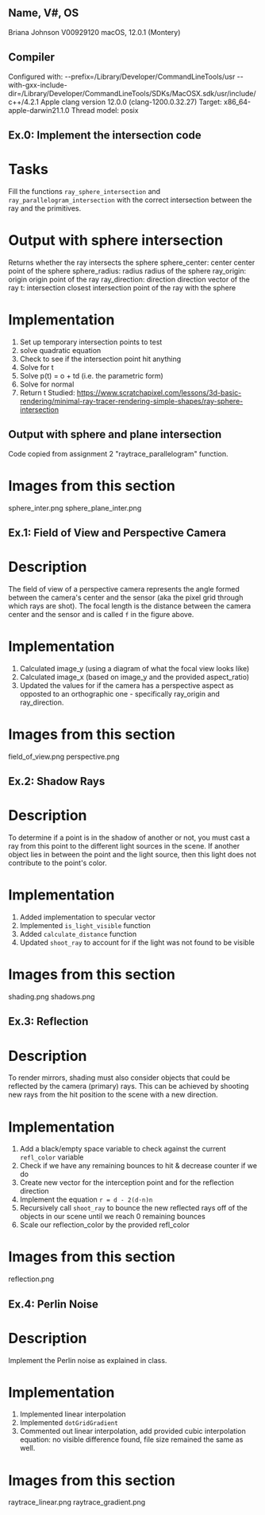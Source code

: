 Name, V#, OS
------------
Briana Johnson
V00929120
macOS, 12.0.1 (Montery)

Compiler
--------

Configured with: --prefix=/Library/Developer/CommandLineTools/usr --with-gxx-include-dir=/Library/Developer/CommandLineTools/SDKs/MacOSX.sdk/usr/include/c++/4.2.1
Apple clang version 12.0.0 (clang-1200.0.32.27)
Target: x86_64-apple-darwin21.1.0
Thread model: posix


Ex.0: Implement the intersection code
-------------------------------------

# Tasks
Fill the functions `ray_sphere_intersection` and `ray_parallelogram_intersection` with the correct intersection between the ray and the primitives.

# Output with sphere intersection
Returns whether the ray intersects the sphere
    sphere_center:  center center point of the sphere
    sphere_radius: radius radius of the sphere
    ray_origin: origin origin point of the ray
    ray_direction: direction direction vector of the ray
    t: intersection closest intersection point of the ray with the sphere

# Implementation
1. Set up temporary intersection points to test
2. solve quadratic equation
3. Check to see if the intersection point hit anything
4. Solve for t
5. Solve p(t) = o + td (i.e. the parametric form)
6. Solve for normal
7. Return t
Studied: https://www.scratchapixel.com/lessons/3d-basic-rendering/minimal-ray-tracer-rendering-simple-shapes/ray-sphere-intersection

## Output with sphere and plane intersection
Code copied from assignment 2 "raytrace_parallelogram" function.

# Images from this section
sphere_inter.png
sphere_plane_inter.png


Ex.1: Field of View and Perspective Camera
------------------------------------------

# Description
The field of view of a perspective camera represents the angle formed between the camera's center and the sensor (aka the pixel grid through which rays are shot). The focal length is the distance between the camera center and the sensor and is called `f` in the figure above.

# Implementation
1. Calculated image_y (using a diagram of what the focal view looks like)
2. Calculated image_x (based on image_y and the provided aspect_ratio)
3. Updated the values for if the camera has a perspective aspect as opposted to an orthographic one - specifically ray_origin and ray_direction.

# Images from this section
field_of_view.png
perspective.png


Ex.2: Shadow Rays
-----------------

# Description
To determine if a point is in the shadow of another or not, you must cast a ray from this point to the different light sources in the scene. If another object lies in between the point and the light source, then this light does not contribute to the point's color.

# Implementation
1. Added implementation to specular vector
2. Implemented `is_light_visible` function
3. Added `calculate_distance` function
4. Updated `shoot_ray` to account for if the light was not found to be visible

# Images from this section
shading.png
shadows.png


Ex.3: Reflection
----------------

# Description
To render mirrors, shading must also consider objects that could be reflected by the camera (primary) rays. This can be achieved by shooting new rays from the hit position to the scene with a new direction.

# Implementation
1. Add a black/empty space variable to check against the current `refl_color` variable
2. Check if we have any remaining bounces to hit & decrease counter if we do
3. Create new vector for the interception point and for the reflection direction
4. Implement the equation `r = d - 2(d·n)n`
5. Recursively call `shoot_ray` to bounce the new reflected rays off of the objects in our scene until we reach 0 remaining bounces
6. Scale our reflection_color by the provided refl_color

# Images from this section
reflection.png


Ex.4: Perlin Noise
------------------

# Description
Implement the Perlin noise as explained in class.

# Implementation
1. Implemented linear interpolation
2. Implemented `dotGridGradient`
3. Commented out linear interpolation, add provided cubic interpolation equation: no visible difference found, file size remained the same as well.

# Images from this section
raytrace_linear.png
raytrace_gradient.png
